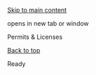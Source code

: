 [Skip to main content](https://www.pittsburghpa.gov/Home/Do-it-online/Permits-Licenses#main-content)

opens in new tab or window

Permits & Licenses

[Back to top](https://www.pittsburghpa.gov/Home/Do-it-online/Permits-Licenses#body-top)

Ready

